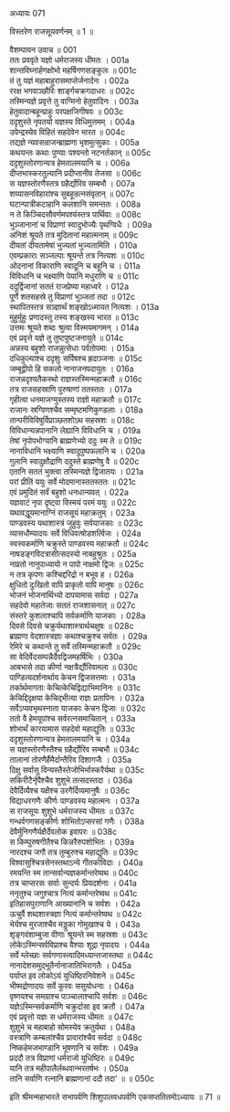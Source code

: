 अध्यायः 071

विस्तरेण राजसूयवर्णनम् ॥ 1 ॥

वैशम्पायन उवाच ॥	001  
ततः प्रववृते यज्ञो धर्मराजस्य धीमतः ।	001a  
शान्तविघ्नार्हणक्षोभो महर्षिगणसङ्कुलः ॥	001c  
तं तु यज्ञं महाबाहुरासमाप्तेर्जनार्दनः ।	002a  
ररक्ष भगवाञ्छौरिः शार्ङ्गचक्रगदाधरः ॥	002c  
तस्मिन्यज्ञे प्रवृत्ते तु वाग्मिनो हेतुवादिनः ।	003a  
हेतुवादान्बहून्प्राहुः परपक्षजिगीषवः ॥	003c  
ददृशुस्ते नृपतयो यज्ञस्य विधिमुत्तमम् ।	004a  
उपेन्द्रस्येव विहितं सहदेवेन भारत ॥	004c  
तद्यज्ञे न्यवसन्राजन्ब्राह्मणा भृशमुत्सुकाः ।	005a  
कथयन्तः कथाः पुण्याः पश्यन्तो नटनर्तकान् ॥	005c  
ददृशुस्तोरणान्यत्र हेमतालमयानि च ।	006a  
दीप्तभास्करतुल्यानि प्रदीप्तानीव तेजसा ॥	006c  
स यज्ञस्तोरणैस्तत्र ग्रहैर्द्योरिव सम्बभौ ।	007a  
शय्यासनविहारांश्च सुबहून्रत्नसंवृतान् ॥	007c  
घटान्पात्रीकटाहानि कलशानि समन्ततः ।	008a  
न ते किञ्चिदसौवर्णमपश्यंस्तत्र पार्थिवाः ॥	008c  
भुञ्जानानां च विप्राणां स्वादुभोज्यैः पृथग्विधैः ।	009a  
अनिशं श्रूयते तत्र मुदितानां महात्मनाम् ॥	009c  
दीयतां दीयतामेषां भुज्यतां भुज्यतामिति ।	010a  
एवम्प्रकाराः सञ्जल्पाः श्रूयन्ते तत्र नित्यशः ॥	010c  
ओदनानां विकाराणि स्वादूनि च बहूनि च ।	011a  
विविधानि च भक्ष्याणि पेयानि मधुराणि च ॥	011c  
ददुर्द्विजानां सततं राजप्रेष्या महाध्वरे ।	012a  
पूर्णे शतसहस्रे तु विप्राणां भुञ्जतां तदा ॥	012c  
स्थापितस्तत्र सञ्ज्ञार्थं शङ्खोऽध्मायत नित्यशः ।	013a  
मुहुर्मुहुः प्रणादस्तु तस्य शङ्खस्य भारत ॥	013c  
उत्तमः श्रूयते शब्दः श्रुत्वा विस्मयमागमन् ।	014a  
एवं प्रवृत्ते यज्ञे तु तुष्टपुष्टजनायुते ॥	014c  
अन्नस्य बहुशो राजन्नुत्सेधाः पर्वतोपमाः ।	015a  
दधिकुल्याश्च ददृशुः सर्पिषश्च ह्रदाञ्जनाः ॥	015c  
जम्बूद्वीपो हि सकलो नानाजनपदायुतः ।	016a  
राजन्नदृश्यतैकस्थो राज्ञस्तस्मिन्महाक्रतौ ॥	016c  
तत्र राजसहस्राणि पुरुषाणां ततस्ततः ।	017a  
गृहीत्वा धनमाजग्मुस्तस्य राज्ञो महाक्रतौ ॥	017c  
राजानः स्रग्विणश्चैव सम्मृष्टमणिकुण्डलाः ।	018a  
तान्परीविविषुर्विप्राञ्छतशोऽथ सहस्रशः ॥	018c  
विविधान्यन्नपानानि लेह्यानि विविधानि च ।	019a  
तेषां नृपोपभोग्यानि ब्राह्मणेभ्यो ददुः स्म ते ॥	019c  
नानाविधानि भक्ष्याणि स्वादुपुष्पफलानि च ।	020a  
गुलानि स्वादुक्षौद्राणि ददुस्ते ब्राह्मणेषु वै ॥	020c  
एतानि सततं भुक्त्वा तस्मिन्यज्ञे द्विजातयः ।	021a  
परां प्रीतिं ययुः सर्वे मोदमानास्ततस्ततः ॥	021c  
एवं प्रमुदितं सर्वं बहुशो धनधान्यवत् ।	022a  
यज्ञवाटं नृपा दृष्ट्वा विस्मयं परमं ययुः ॥	022c  
यथावद्धूयमानाग्निं राजसूयं महाक्रतुम् ।	023a  
पाण्डवस्य यथाशास्त्रं जुहुवुः सर्वयाजकाः ॥	023c  
व्यासधौम्यादयः सर्वे विधिवत्षोडशर्त्विजः ।	024a  
स्वस्वकर्माणि चक्रुस्ते पाण्डवस्य महाक्रतौ ॥	024c  
नाषडङ्गविदत्रासीत्सदस्यो नाबहुश्रुतः ।	025a  
नाव्रतो नानुपाध्यायो न पापो नाक्षमो द्विजः ॥	025c  
न तत्र कृपणः कश्चिद्दरिद्रो न बभूव ह ।	026a  
क्षुधितो दुःखितो वापि प्राकृतो वापि मानुषः ॥	026c  
भोजनं भोजनार्थिभ्यो दापयामास सर्वदा ।	027a  
सहदेवो महातेजाः सततं राजशासनात् ॥	027c  
संस्तरे कुशलाश्चापि सर्वकर्माणि याजकाः ।	028a  
दिवसे दिवसे चक्रुर्यथाशास्त्रार्थचक्षुषः ॥	028c  
ब्राह्मणा वेदशास्त्रज्ञाः कथाश्चक्रुश्च सर्वतः ।	029a  
रेमिरे च कथान्ते तु सर्वे तस्मिन्महाक्रतौ ॥	029c  
सा वेदिर्वेदसम्पन्नैर्देवद्विजमहर्षिभिः ।	030a  
आबभासे तदा कीर्णा नक्षत्रैर्द्यौरिवामला ॥	030c  
पाण्डित्यदर्शनार्थाय केचन द्विजसत्तमाः ।	031a  
तर्कार्थमागताः केचित्केचिद्विद्याभिमानिनः ॥	031c  
केचिद्दिदृक्षया केचिद्भीत्या राज्ञः प्रतापिनः ।	032a  
सर्वेऽप्यवभृथस्नाता याजकाः केचन द्विजाः ॥	032c  
ततो वै हेमयूपांश्च सर्वरत्नसमाचितान् ।	033a  
शोभार्थं कारयामास सहदेवो महाद्युतिः ॥	033c  
ददृशुस्तोरणान्यत्र हेमतालमयानि च ।	034a  
स यज्ञस्तोरणैस्तैश्च ग्रहैर्द्योरिव सम्बभौ ॥	034c  
तालानां तोरणैर्हैमैर्दान्तैरिव दिशागजैः ।	035a  
दिक्षु सर्वासु विन्यस्तैस्तेजोभिर्भास्करैर्यथा ॥	035c  
सकिरीटैर्नृपैश्चैव शुशुभे तत्सदस्तदा ।	036a  
देवैर्दिव्यैश्च यक्षैश्च उरगैर्दिव्यमानुषैः ॥	036c  
विद्याधरगणैः कीर्णः पाण्डवस्य महात्मनः ।	037a  
स राजसूयः शुशुभे धर्मराजस्य धीमतः ॥	037c  
गन्धर्वगणसङ्कीर्णः शोभितोऽप्सरसां गणैः ।	038a  
देवैर्मुनिगणैर्यक्षैर्देवलोक इवापरः ॥	038c  
स किम्पुरुषगीतैश्च किन्नरैरुपशोभितः ।	039a  
नारदश्च जगौ तत्र तुम्बुरुश्च महाद्युतिः ॥	039c  
विश्वासुश्चित्रसेनस्तथाऽन्ये गीतकोविदाः ।	040a  
रमयन्ति स्म तान्सर्वान्यज्ञकर्मान्तरेष्वथ ॥	040c  
तत्र चाप्सरसः सर्वाः सुन्दर्यः प्रियदर्शनाः ।	041a  
ननृतुश्च जगुश्चात्र नित्यं कर्मान्तरेष्वथ ॥	041c  
इतिहासपुराणानि आख्यानानि च सर्वशः ।	042a  
ऊचुर्वै शब्दशास्त्रज्ञा नित्यं कर्मान्तरेष्वथ ॥	042c  
भेर्यश्च मुरजाश्चैव मड्डुका गोमुखाश्च ये ।	043a  
शृङ्गवंशाम्बुजा वीणाः श्रूयन्ते स्म सहस्रशः ॥	043c  
लोकेऽस्मिन्सर्वविप्राश्च वैश्याः शूद्रा नृपादयः ।	044a  
सर्वे म्लेच्छाः सर्वगणास्त्वादिमध्यान्तजास्तथा ॥	044c  
नानादेशसमुद्भूतैर्नानाजातिभिरागतैः ।	045a  
पर्याप्त इव लोकोऽयं युधिष्ठिरनिवेशने ॥	045c  
भीष्मद्रोणादयः सर्वे कुरवः ससुयोधनाः ।	046a  
वृष्णयश्च समग्राश्च पाञ्चालाश्चापि सर्वशः ॥	046c  
यज्ञेऽस्मिन्सर्वकर्माणि चक्रुर्दासा इव क्रतौ ।	047a  
एवं प्रवृत्तो यज्ञः स धर्मराजस्य धीमतः ॥	047c  
शुशुभे च महाबाहो सोमस्येव क्रतुर्यथा ।	048a  
वस्त्राणि कम्बलांश्चैव प्रावारांश्चैव सर्वदा ॥	048c  
निष्कहेमजभाण्डानि भूषणानि च सर्वशः ।	049a  
प्रददौ तत्र विप्राणां धर्मराजो युधिष्ठिरः ॥	049c  
यानि तत्र महीपालैर्लब्धवान्भरतर्षभः ।	050a  
तानि सर्वाणि रत्नानि ब्राह्मणानां ददौ तदा\' ॥ ॥	050c  

इति श्रीमन्महाभारते सभापर्वणि शिशुपालवधपर्वणि एकसप्ततितमोऽध्यायः ॥ 71 ॥
